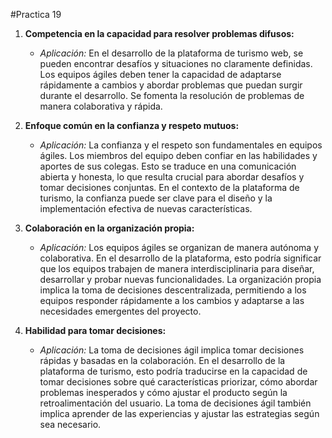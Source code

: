 #Practica 19

1. **Competencia en la capacidad para resolver problemas difusos:**
   - *Aplicación:* En el desarrollo de la plataforma de turismo web, se pueden encontrar desafíos y situaciones no claramente definidas. Los equipos ágiles deben tener la capacidad de adaptarse rápidamente a cambios y abordar problemas que puedan surgir durante el desarrollo. Se fomenta la resolución de problemas de manera colaborativa y rápida.

2. **Enfoque común en la confianza y respeto mutuos:**
   - *Aplicación:* La confianza y el respeto son fundamentales en equipos ágiles. Los miembros del equipo deben confiar en las habilidades y aportes de sus colegas. Esto se traduce en una comunicación abierta y honesta, lo que resulta crucial para abordar desafíos y tomar decisiones conjuntas. En el contexto de la plataforma de turismo, la confianza puede ser clave para el diseño y la implementación efectiva de nuevas características.

3. **Colaboración en la organización propia:**
   - *Aplicación:* Los equipos ágiles se organizan de manera autónoma y colaborativa. En el desarrollo de la plataforma, esto podría significar que los equipos trabajen de manera interdisciplinaria para diseñar, desarrollar y probar nuevas funcionalidades. La organización propia implica la toma de decisiones descentralizada, permitiendo a los equipos responder rápidamente a los cambios y adaptarse a las necesidades emergentes del proyecto.

4. **Habilidad para tomar decisiones:**
   - *Aplicación:* La toma de decisiones ágil implica tomar decisiones rápidas y basadas en la colaboración. En el desarrollo de la plataforma de turismo, esto podría traducirse en la capacidad de tomar decisiones sobre qué características priorizar, cómo abordar problemas inesperados y cómo ajustar el producto según la retroalimentación del usuario. La toma de decisiones ágil también implica aprender de las experiencias y ajustar las estrategias según sea necesario.
